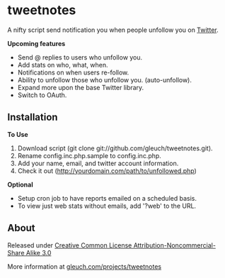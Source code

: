 # tweetnotes #

A nifty script send notification you when people unfollow you on [Twitter](http://www.twitter.com).

**Upcoming features**

* Send @ replies to users who unfollow you.
* Add stats on who, what, when.
* Notifications on when users re-follow.
* Ability to unfollow those who unfollow you. (auto-unfollow).
* Expand more upon the base Twitter library.
* Switch to OAuth.



## Installation ##

**To Use**

1. Download script (git clone git://github.com/gleuch/tweetnotes.git).
2. Rename config.inc.php.sample to config.inc.php.
3. Add your name, email, and twitter account information.
4. Check it out (http://yourdomain.com/path/to/unfollowed.php)

**Optional**

* Setup cron job to have reports emailed on a scheduled basis.
* To view just web stats without emails, add '?web' to the URL.


## About ##

Released under [Creative Common License Attribution-Noncommercial-Share Alike 3.0](http://creativecommons.org/licenses/by-nc-sa/3.0/us/)

More information at [gleuch.com/projects/tweetnotes](http://www.gleuch.com/projects/tweetnotes)